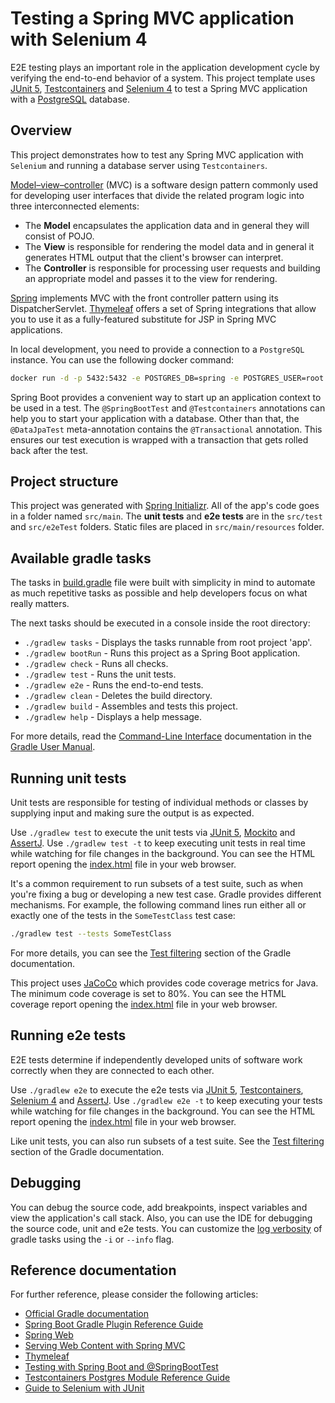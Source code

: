 # Testing a Spring MVC application with Selenium 4

E2E testing plays an important role in the application development cycle by verifying the end-to-end behavior of a system.
This project template uses [JUnit 5](https://junit.org/junit5/), [Testcontainers](https://www.testcontainers.org/) and [Selenium 4](https://www.selenium.dev/) to test a Spring MVC application with a [PostgreSQL](https://www.postgresql.org/) database.

## Overview

This project demonstrates how to test any Spring MVC application with `Selenium` and running a database server using `Testcontainers`.

[Model–view–controller](https://en.wikipedia.org/wiki/Model%E2%80%93view%E2%80%93controller) (MVC) is a software design pattern commonly used for developing user interfaces that divide the related program logic into three interconnected elements:

- The **Model** encapsulates the application data and in general they will consist of POJO.
- The **View** is responsible for rendering the model data and in general it generates HTML output that the client's browser can interpret.
- The **Controller** is responsible for processing user requests and building an appropriate model and passes it to the view for rendering.

[Spring](https://spring.io/) implements MVC with the front controller pattern using its DispatcherServlet.
[Thymeleaf](https://www.thymeleaf.org/) offers a set of Spring integrations that allow you to use it as a fully-featured substitute for JSP in Spring MVC applications.

In local development, you need to provide a connection to a `PostgreSQL` instance.
You can use the following docker command:

```bash
docker run -d -p 5432:5432 -e POSTGRES_DB=spring -e POSTGRES_USER=root -e POSTGRES_PASSWORD=secret postgres
```

Spring Boot provides a convenient way to start up an application context to be used in a test.
The `@SpringBootTest` and `@Testcontainers` annotations can help you to start your application with a database.
Other than that, the `@DataJpaTest` meta-annotation contains the `@Transactional` annotation.
This ensures our test execution is wrapped with a transaction that gets rolled back after the test.

## Project structure

This project was generated with [Spring Initializr](https://start.spring.io/).
All of the app's code goes in a folder named `src/main`.
The **unit tests** and **e2e tests** are in the `src/test` and `src/e2eTest` folders.
Static files are placed in `src/main/resources` folder.

## Available gradle tasks

The tasks in [build.gradle](build.gradle) file were built with simplicity in mind to automate as much repetitive tasks as possible and help developers focus on what really matters.

The next tasks should be executed in a console inside the root directory:

- `./gradlew tasks` - Displays the tasks runnable from root project 'app'.
- `./gradlew bootRun` - Runs this project as a Spring Boot application.
- `./gradlew check` - Runs all checks.
- `./gradlew test` - Runs the unit tests.
- `./gradlew e2e` - Runs the end-to-end tests.
- `./gradlew clean` - Deletes the build directory.
- `./gradlew build` - Assembles and tests this project.
- `./gradlew help` - Displays a help message.

For more details, read the [Command-Line Interface](https://docs.gradle.org/current/userguide/command_line_interface.html) documentation in the [Gradle User Manual](https://docs.gradle.org/current/userguide/userguide.html).

## Running unit tests

Unit tests are responsible for testing of individual methods or classes by supplying input and making sure the output is as expected.

Use `./gradlew test` to execute the unit tests via [JUnit 5](https://junit.org/junit5/), [Mockito](https://site.mockito.org/) and [AssertJ](https://assertj.github.io/doc/).
Use `./gradlew test -t` to keep executing unit tests in real time while watching for file changes in the background.
You can see the HTML report opening the [index.html](build/reports/tests/test/index.html) file in your web browser.

It's a common requirement to run subsets of a test suite, such as when you're fixing a bug or developing a new test case.
Gradle provides different mechanisms.
For example, the following command lines run either all or exactly one of the tests in the `SomeTestClass` test case:

```bash
./gradlew test --tests SomeTestClass
```

For more details, you can see the [Test filtering](https://docs.gradle.org/current/userguide/java_testing.html#test_filtering) section of the Gradle documentation.

This project uses [JaCoCo](https://www.eclemma.org/jacoco/) which provides code coverage metrics for Java.
The minimum code coverage is set to 80%.
You can see the HTML coverage report opening the [index.html](build/reports/jacoco/test/html/index.html) file in your web browser.

## Running e2e tests

E2E tests determine if independently developed units of software work correctly when they are connected to each other.

Use `./gradlew e2e` to execute the e2e tests via [JUnit 5](https://junit.org/junit5/), [Testcontainers](https://www.testcontainers.org/), [Selenium 4](https://www.selenium.dev/) and [AssertJ](https://assertj.github.io/doc/).
Use `./gradlew e2e -t` to keep executing your tests while watching for file changes in the background.
You can see the HTML report opening the [index.html](build/reports/tests/e2e/index.html) file in your web browser.

Like unit tests, you can also run subsets of a test suite.
See the [Test filtering](https://docs.gradle.org/current/userguide/java_testing.html#test_filtering) section of the Gradle documentation.

## Debugging

You can debug the source code, add breakpoints, inspect variables and view the application's call stack.
Also, you can use the IDE for debugging the source code, unit and e2e tests.
You can customize the [log verbosity](https://docs.gradle.org/current/userguide/logging.html#logging) of gradle tasks using the `-i` or `--info` flag.

## Reference documentation

For further reference, please consider the following articles:

- [Official Gradle documentation](https://docs.gradle.org)
- [Spring Boot Gradle Plugin Reference Guide](https://docs.spring.io/spring-boot/docs/2.5.5/gradle-plugin/reference/html/)
- [Spring Web](https://docs.spring.io/spring-boot/docs/2.6.2/reference/htmlsingle/#boot-features-developing-web-applications)
- [Serving Web Content with Spring MVC](https://spring.io/guides/gs/serving-web-content/)
- [Thymeleaf](https://docs.spring.io/spring-boot/docs/2.6.2/reference/htmlsingle/#boot-features-spring-mvc-template-engines)
- [Testing with Spring Boot and @SpringBootTest](https://reflectoring.io/spring-boot-test/)
- [Testcontainers Postgres Module Reference Guide](https://www.testcontainers.org/modules/databases/postgres/)
- [Guide to Selenium with JUnit](https://www.baeldung.com/java-selenium-with-junit-and-testng)
